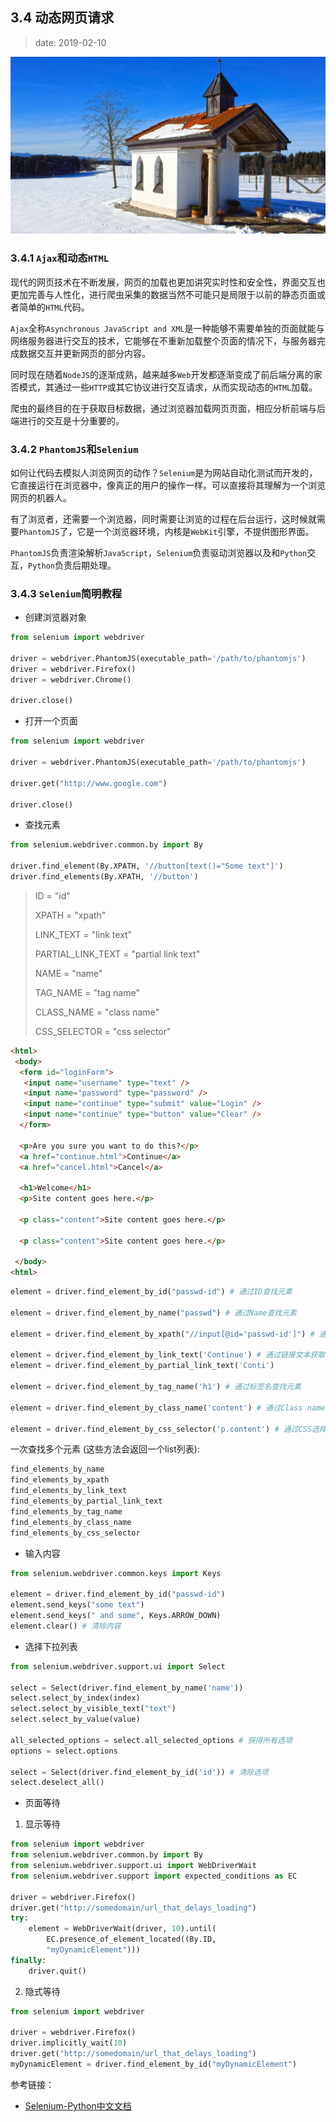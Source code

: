 ## 3.4 动态网页请求

>date: 2019-02-10

![](../assets/images/34.jpg)

### 3.4.1 `Ajax`和动态`HTML`

现代的网页技术在不断发展，网页的加载也更加讲究实时性和安全性，界面交互也更加完善与人性化，进行爬虫采集的数据当然不可能只是局限于以前的静态页面或者简单的`HTML`代码。

`Ajax`全称`Asynchronous JavaScript and XML`是一种能够不需要单独的页面就能与网络服务器进行交互的技术，它能够在不重新加载整个页面的情况下，与服务器完成数据交互并更新网页的部分内容。

同时现在随着`NodeJS`的逐渐成熟，越来越多`Web`开发都逐渐变成了前后端分离的家否模式，其通过一些`HTTP`或其它协议进行交互请求，从而实现动态的`HTML`加载。

爬虫的最终目的在于获取目标数据，通过浏览器加载网页页面，相应分析前端与后端进行的交互是十分重要的。

### 3.4.2 `PhantomJS`和`Selenium`

如何让代码去模拟人浏览网页的动作？`Selenium`是为网站自动化测试而开发的，它直接运行在浏览器中，像真正的用户的操作一样。可以直接将其理解为一个浏览网页的机器人。

有了浏览者，还需要一个浏览器，同时需要让浏览的过程在后台运行，这时候就需要`PhantomJS`了，它是一个浏览器环境，内核是`WebKit`引擎，不提供图形界面。

`PhantomJS`负责渲染解析`JavaScript`，`Selenium`负责驱动浏览器以及和`Python`交互，`Python`负责后期处理。

### 3.4.3 `Selenium`简明教程

* 创建浏览器对象

```python
from selenium import webdriver

driver = webdriver.PhantomJS(executable_path='/path/to/phantomjs')
driver = webdriver.Firefox()
driver = webdriver.Chrome()

driver.close()
```

* 打开一个页面

```python
from selenium import webdriver

driver = webdriver.PhantomJS(executable_path='/path/to/phantomjs')

driver.get("http://www.google.com")

driver.close()
```

* 查找元素

```python
from selenium.webdriver.common.by import By

driver.find_element(By.XPATH, '//button[text()="Some text"]')
driver.find_elements(By.XPATH, '//button')
```

> ID = "id"
>
> XPATH = "xpath"
>
> LINK_TEXT = "link text"
>
> PARTIAL_LINK_TEXT = "partial link text"
>
> NAME = "name"
>
> TAG_NAME = "tag name"
>
> CLASS_NAME = "class name"
>
> CSS_SELECTOR = "css selector"
>

```html
<html>
 <body>
  <form id="loginForm">
   <input name="username" type="text" />
   <input name="password" type="password" />
   <input name="continue" type="submit" value="Login" />
   <input name="continue" type="button" value="Clear" />
  </form>

  <p>Are you sure you want to do this?</p>
  <a href="continue.html">Continue</a>
  <a href="cancel.html">Cancel</a>

  <h1>Welcome</h1>
  <p>Site content goes here.</p>

  <p class="content">Site content goes here.</p>

  <p class="content">Site content goes here.</p>

 </body>
<html>
```

```python
element = driver.find_element_by_id("passwd-id") # 通过ID查找元素

element = driver.find_element_by_name("passwd") # 通过Name查找元素

element = driver.find_element_by_xpath("//input[@id='passwd-id']") # 通过XPath查找元素

element = driver.find_element_by_link_text('Continue') # 通过链接文本获取超链接
element = driver.find_element_by_partial_link_text('Conti')

element = driver.find_element_by_tag_name('h1') # 通过标签名查找元素

element = driver.find_element_by_class_name('content') # 通过Class name 定位元素

element = driver.find_element_by_css_selector('p.content') # 通过CSS选择器查找元素
```

一次查找多个元素 (这些方法会返回一个list列表):

```python
find_elements_by_name
find_elements_by_xpath
find_elements_by_link_text
find_elements_by_partial_link_text
find_elements_by_tag_name
find_elements_by_class_name
find_elements_by_css_selector
```

* 输入内容

```python
from selenium.webdriver.common.keys import Keys

element = driver.find_element_by_id("passwd-id")
element.send_keys("some text")
element.send_keys(" and some", Keys.ARROW_DOWN)
element.clear() # 清除内容
```

* 选择下拉列表

```python
from selenium.webdriver.support.ui import Select

select = Select(driver.find_element_by_name('name'))
select.select_by_index(index)
select.select_by_visible_text("text")
select.select_by_value(value)

all_selected_options = select.all_selected_options # 获得所有选项
options = select.options

select = Select(driver.find_element_by_id('id')) # 清除选项
select.deselect_all()
```

* 页面等待

1) 显示等待

```python
from selenium import webdriver
from selenium.webdriver.common.by import By
from selenium.webdriver.support.ui import WebDriverWait
from selenium.webdriver.support import expected_conditions as EC

driver = webdriver.Firefox()
driver.get("http://somedomain/url_that_delays_loading")
try:
    element = WebDriverWait(driver, 10).until(
        EC.presence_of_element_located((By.ID, 
        "myDynamicElement")))
finally:
    driver.quit()
```

2) 隐式等待

```python
from selenium import webdriver

driver = webdriver.Firefox()
driver.implicitly_wait(10) 
driver.get("http://somedomain/url_that_delays_loading")
myDynamicElement = driver.find_element_by_id("myDynamicElement")
```

参考链接：

* [Selenium-Python中文文档](https://selenium-python-zh.readthedocs.io/en/latest/index.html)